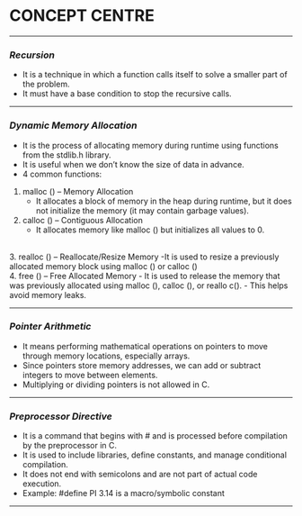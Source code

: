 # **CONCEPT CENTRE**
---

### *Recursion*
- It is a technique in which a function calls itself to solve a smaller part of the problem.
- It must have a base condition to stop the recursive calls.
---
### *Dynamic Memory Allocation*
- It is the process of allocating memory during runtime using functions from the stdlib.h library.
- It is useful when we don’t know the size of data in advance.
-  4 common functions:
1. malloc () – Memory Allocation
     - It allocates a block of memory in the heap during runtime, but it does not initialize the memory (it may contain garbage values). <br>
2. calloc () – Contiguous Allocation
    - It allocates memory like malloc () but initializes all values to 0. 
<br>
3. realloc () – Reallocate/Resize Memory
    -It is used to resize a previously allocated memory block using malloc () or calloc ()
<br>
4.  free () – Free Allocated Memory
    - It is used to release the memory that was previously allocated using malloc (), calloc (), or reallo c().
    - This helps avoid memory leaks.   

---

### *Pointer Arithmetic*
- It means performing mathematical operations on pointers to move through memory locations, especially arrays.
- Since pointers store memory addresses, we can add or subtract integers to move between elements.
- Multiplying or dividing pointers is not allowed in C.

---

### *Preprocessor Directive*
- It is a command that begins with # and is processed before compilation by the preprocessor in C.
- It is used to include libraries, define constants, and manage conditional compilation.
- It does not end with semicolons and are not part of actual code execution.
- Example: #define PI 3.14   is a macro/symbolic constant
---
